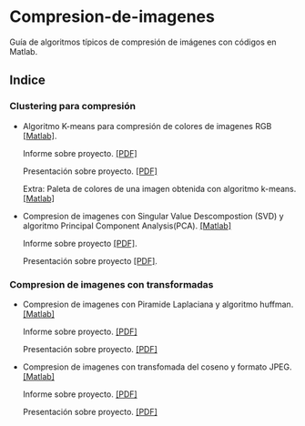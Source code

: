 # Compresion-de-imagenes
Guía de algoritmos típicos de compresión de imágenes con códigos en Matlab.

## Indice

### Clustering para compresión
* Algoritmo K-means para compresión de colores de imagenes RGB [[Matlab]](https://github.com/FlySka/Compresion-de-imagenes/blob/main/Compresion-de-colores-con-kmeans/clustering_JoaquinFarias.m).
    
     Informe sobre proyecto. [[PDF]](https://github.com/FlySka/Compresion-de-imagenes/blob/main/Compresion-de-colores-con-kmeans/Informe_k-means.pdf)
    
     Presentación sobre proyecto. [[PDF]](https://github.com/FlySka/Compresion-de-imagenes/blob/main/Compresion-de-colores-con-kmeans/PPT_kmeans.pdf)

     Extra: Paleta de colores de una imagen obtenida con algoritmo k-means. [[Matlab]](https://github.com/FlySka/Compresion-de-imagenes/blob/main/Compresion-de-colores-con-kmeans/kmeans_paleta_de_colores.m)
     

* Compresion de imagenes con Singular Value Descompostion (SVD) y algoritmo Principal Component Analysis(PCA). [[Matlab]](https://github.com/FlySka/Compresion-de-imagenes/blob/main/Compresion-de-imagenes-SVD%2BPCA/SVD_JoaquinFarias.m)

    Informe sobre proyecto [[PDF]](https://github.com/FlySka/Compresion-de-imagenes/blob/main/Compresion-de-imagenes-SVD%2BPCA/infome_SVD%2BPCA_Joaquin%20Farias.pdf).
    
    Presentación sobre proyecto [[PDF]](https://github.com/FlySka/Compresion-de-imagenes/blob/main/Compresion-de-imagenes-SVD%2BPCA/PPT_SVD%2BPCA_Joaquin%20Farias.pdf).

### Compresion de imagenes con transformadas
* Compresion de imagenes con Piramide Laplaciana y algoritmo huffman. [[Matlab]](https://github.com/FlySka/Compresion-de-imagenes/blob/main/Compresion-de-imagenes-piramide-laplaciana/CompresionPiramideLaplaciana_JoaquinFarias.m)
    
    Informe sobre proyecto. [[PDF]](https://github.com/FlySka/Compresion-de-imagenes/blob/main/Compresion-de-imagenes-piramide-laplaciana/informe_laplaciana_Joaquin%20Farias.pdf)
    
    Presentación sobre proyecto. [[PDF]](https://github.com/FlySka/Compresion-de-imagenes/blob/main/Compresion-de-imagenes-piramide-laplaciana/PPT_laplaciana_Joaquin%20Farias.pdf)
    

* Compresion de imagenes con transfomada del coseno y formato JPEG. [[Matlab]](https://github.com/FlySka/Compresion-de-imagenes/blob/main/Compresion-imagenes-JPEG/JPEG_JoaquinFarias.m)
    
    Informe sobre proyecto. [[PDF]](https://github.com/FlySka/Compresion-de-imagenes/blob/main/Compresion-imagenes-JPEG/Informe_JPEG_Joaquin%20Farias.pdf)
    
    Presentación sobre proyecto. [[PDF]](https://github.com/FlySka/Compresion-de-imagenes/blob/main/Compresion-imagenes-JPEG/PPT_JPEG_Joaquin%20Farias.pdf)
